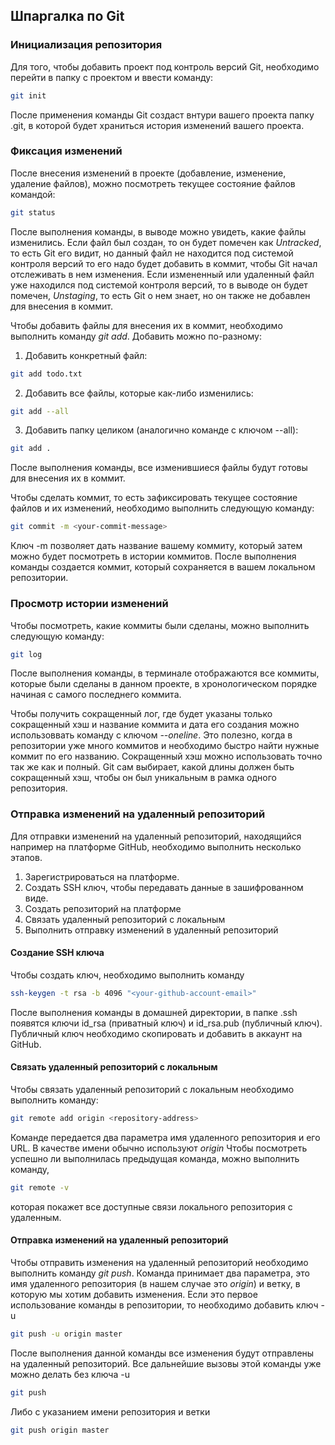 ## Шпаргалка по Git

### Инициализация репозитория
Для того, чтобы добавить проект под контроль версий Git, необходимо перейти в папку с проектом и ввести команду:
```bash
git init
```
После применения команды Git создаст внтури вашего проекта папку .git, в которой будет храниться история изменений вашего проекта.

### Фиксация изменений
После внесения изменений в проекте (добавление, изменение, удаление файлов), можно посмотреть текущее состояние файлов командой:
```bash
git status
```
После выполнения команды, в выводе можно увидеть, какие файлы изменились. Если файл был создан, то он будет помечен как _Untracked_, то есть Git его видит, но данный файл не находится под системой контроля версий то его надо будет добавить в коммит, чтобы Git начал отслеживать в нем изменения. Если измененный или удаленный файл уже находился под системой контроля версий, то в выводе он будет помечен, _Unstaging_, то есть Git о нем знает, но он также не добавлен для внесения в коммит.


Чтобы добавить файлы для внесения их в коммит, необходимо выполнить команду _git add_. Добавить можно по-разному:
1. Добавить конкретный файл:
```bash
git add todo.txt
```
2. Добавить все файлы, которые как-либо изменились:
```bash
git add --all
```
3. Добавить папку целиком (аналогично команде с ключом --all):
```bash
git add .
```
После выполнения команды, все изменившиеся файлы будут готовы для внесения их в коммит.


Чтобы сделать коммит, то есть зафиксировать текущее состояние файлов и их изменений, необходимо выполнить следующую команду:
```bash
git commit -m <your-commit-message>
```
Ключ -m позволяет дать название вашему коммиту, который затем можно будет посмотреть в истории коммитов.
После выполнения команды создается коммит, который сохраняется в вашем локальном репозитории.

### Просмотр истории изменений
Чтобы посмотреть, какие коммиты были сделаны, можно выполнить следующую команду:
```bash
git log
```
После выполнения команды, в терминале отображаются все коммиты, которые были сделаны в данном проекте, в хронологическом порядке начиная с самого последнего коммита.

Чтобы получить сокращенный лог, где будет указаны только сокращенный хэш и название коммита и дата его создания можно использоввать команду с ключом _--oneline_. Это полезно, когда в репозитории уже много коммитов и необходимо быстро найти нужные коммит по его названию. Сокращенный хэш можно использовать точно так же как и полный. Git сам выбирает, какой длины должен быть сокращенный хэш, чтобы он был уникальным в рамка одного репозитория.

### Отправка изменений на удаленный репозиторий
Для отправки изменений на удаленный репозиторий, находящийся например на платформе GitHub, необходимо выполнить несколько этапов.

1. Зарегистрироваться на платформе.
2. Создать SSH ключ, чтобы передавать данные в зашифрованном виде.
3. Создать репозиторий на платформе
4. Связать удаленный репозиторий с локальным
5. Выполнить отправку изменений в удаленный репозиторий

#### Создание SSH ключа
Чтобы создать ключ, необходимо выполнить команду
```bash
ssh-keygen -t rsa -b 4096 "<your-github-account-email>"
```
После выполнения команды в домашней директории, в папке .ssh появятся ключи id_rsa (приватный ключ) и id_rsa.pub (публичный ключ).
Публичный ключ необходимо скопировать и добавить в аккаунт на GitHub.

#### Связать удаленный репозиторий с локальным
Чтобы связать удаленный репозиторий с локальным необходимо выполнить команду:
```bash
git remote add origin <repository-address>
```
Команде передается два параметра имя удаленного репозитория и его URL. В качестве имени обычно используют _origin_
Чтобы посмотреть успешно ли выполнилась предыдущая команда, можно выполнить команду,
```bash
git remote -v
```
которая покажет все доступные связи локального репозитория с удаленным.

#### Отправка изменений на удаленный репозиторий
Чтобы отправить изменения на удаленный репозиторий необходимо выполнить команду _git push_.
Команда принимает два параметра, это имя удаленного репозитория (в нашем случае это _origin_) и ветку, в которую мы хотим добавить изменения.
Если это первое использование команды в репозитории, то необходимо добавить ключ -u
```bash
git push -u origin master
```
После выполнения данной команды все изменения будут отправлены на удаленный репозиторий.
Все дальнейшие вызовы этой команды уже можно делать без ключа -u
```bash
git push
```
Либо с указанием имени репозитория и ветки
```bash
git push origin master
```

